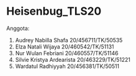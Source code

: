 # Heisenbug_TLS20
Anggota:
1. Audrey Nabilla Shafa		    20/456711/TK/50535
2. Elza Natali Wijaya		      20/460542/TK/51131
3. Nur Wulan Febriani		      20/460557/TK/51146
4. Silvie Kristya Ardearista	20/463229/TK/51221
5. Wardatul Radhiyyah		      20/456381/TK/50511
